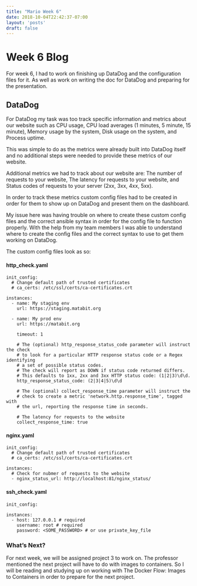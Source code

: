 ```yaml
---
title: "Mario Week 6"
date: 2018-10-04T22:42:37-07:00
layout: 'posts'
draft: false
---
```


# Week 6 Blog

For week 6, I had to work on finishing up DataDog and the configuration files for it. As well as work on writing the doc for DataDog and preparing for the presentation. 

## DataDog

For DataDog my task was too track specific information and metrics about our website such as 
CPU usage, CPU load averages (1 minutes, 5 minute, 15 minute), Memory usage by the system, Disk usage on the system, and Process uptime.

This was simple to do as the metrics were already built into DataDog itself and no additional steps were needed to provide these metrics of our website. 

Additional metrics we had to track about our website are: The number of requests to your website, The latency for requests to your website, and Status codes of requests to your server (2xx, 3xx, 4xx, 5xx). 

In order to track these metrics custom config files had to be created in order for them to show up on DataDog and present them on the dashboard. 

My issue here was having trouble on where to create these custom config files and the correct ansible syntax in order for the config file to function properly. With the help from my team members I was able to understand where to create the config files and the correct syntax to use to get them working on DataDog. 

The custom config files look as so: 

#### http_check.yaml

```
init_config:
  # Change default path of trusted certificates
  # ca_certs: /etc/ssl/certs/ca-certificates.crt

instances:
  - name: My staging env
    url: https://staging.matabit.org
  
  - name: My prod env
    url: https://matabit.org

    timeout: 1

    # The (optional) http_response_status_code parameter will instruct the check
    # to look for a particular HTTP response status code or a Regex identifying
    # a set of possible status codes.
    # The check will report as DOWN if status code returned differs.
    # This defaults to 1xx, 2xx and 3xx HTTP status code: (1|2|3)\d\d.
    http_response_status_code: (2|3|4|5)\d\d

    # The (optional) collect_response_time parameter will instruct the
    # check to create a metric 'network.http.response_time', tagged with
    # the url, reporting the response time in seconds.
    
    # The latency for requests to the website
    collect_response_time: true
```

#### nginx.yaml

```
init_config:
  # Change default path of trusted certificates
  # ca_certs: /etc/ssl/certs/ca-certificates.crt

instances:
  # Check for nubmer of requests to the website
  - nginx_status_url: http://localhost:81/nginx_status/
```

#### ssh_check.yaml

```
init_config:

instances:
  - host: 127.0.0.1 # required
    username: root # required
    password: <SOME_PASSWORD> # or use private_key_file

```

### What’s Next? 

For next week, we will be assigned project 3 to work on. The professor mentioned the next project will have to do with images to containers. So I will be reading and studying up on working with The Docker Flow: Images to Containers in order to prepare for the next project. 